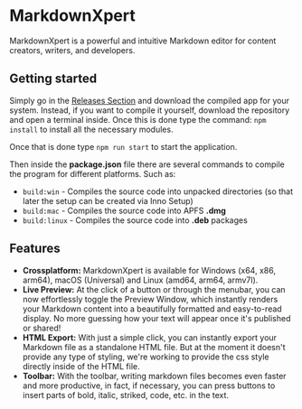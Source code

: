 # MarkdownXpert
MarkdownXpert is a powerful and intuitive Markdown editor for content creators, writers, and developers.

## Getting started
Simply go in the [Releases Section](https://github.com/lnzdev/markdownxpert/releases) and download the compiled app for your system.
Instead, if you want to compile it yourself, download the repository and open a terminal inside.
Once this is done type the command:
`npm install`
to install all the necessary modules.

Once that is done type
`npm run start`
to start the application.

Then inside the **package.json** file there are several commands to compile the program for different platforms.
Such as:
- `build:win` - Compiles the source code into unpacked directories (so that later the setup can be created via Inno Setup)
- `build:mac` - Compiles the source code into APFS **.dmg**
- `build:linux` - Compiles the source code into **.deb** packages

## Features
- **Crossplatform:** MarkdownXpert is available for Windows (x64, x86, arm64), macOS (Universal) and Linux (amd64, arm64, armv7l).
- **Live Preview:** At the click of a button or through the menubar, you can now effortlessly toggle the Preview Window, which instantly renders your Markdown content into a beautifully formatted and easy-to-read display. No more guessing how your text will appear once it's published or shared!
- **HTML Export:** With just a simple click, you can instantly export your Markdown file as a standalone HTML file. But at the moment it doesn't provide any type of styling, we're working to provide the css style directly inside of the HTML file.
- **Toolbar:** With the toolbar, writing markdown files becomes even faster and more productive, in fact, if necessary, you can press buttons to insert parts of bold, italic, striked, code, etc. in the text.
